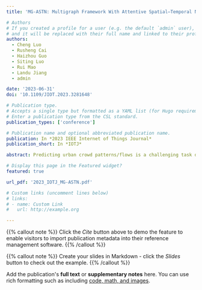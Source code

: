 ```yaml
---
title: 'MG-ASTN: Multigraph Framework With Attentive Spatial–Temporal Networks for Crowd Mobility Prediction'

# Authors
# If you created a profile for a user (e.g. the default `admin` user), write the username (folder name) here
# and it will be replaced with their full name and linked to their profile.
authors:
  - Cheng Luo
  - Rusheng Cai
  - Haizhou Guo
  - Siting Luo
  - Rui Mao
  - Landu Jiang
  - admin

date: '2023-06-31'
doi: '10.1109/JIOT.2023.3281648'

# Publication type.
# Accepts a single type but formatted as a YAML list (for Hugo requirements).
# Enter a publication type from the CSL standard.
publication_types: ['conference']

# Publication name and optional abbreviated publication name.
publication: In *2023 IEEE Internet of Things Journal*
publication_short: In *IOTJ*

abstract: Predicting urban crowd patterns/flows is a challenging task due to complex spatial–temporal (ST) dependencies. In this article, we aim to examine and report the capability and effectiveness of the current most widely used graph convolutional networks (GCNs) on mobile data analysis in ST networks for crowd flow forecasting. Specifically, we propose a novel dual-stream framework leveraging multigraph with attentive ST networks (MG-ASTN) to simultaneously predict crowd in–out flow and origin–destination (OD) flow based on the trajectory data collected by on-board devices (e.g., GPS). MG-ASTN utilizes multi-GCNs encoding non-Euclidean correlations to explore pairwise relationships among regions. In addition, we further apply a cross-channel attention mechanism with 3-D temporal convolutional network to address the heterogeneity of ST features and capture more meaningful data representations for multitask learning. In the evaluation, we conduct experiments based on two real-world data sets and verify most well-known state-of-the-art methods for crowd flow prediction. The results demonstrate that MG-ASTN could outperform other solutions—in–out flow prediction with lowest RMSE and MAE, and OD flow prediction beyond others in most cases, thus it has great potential in modeling the complex correlations among regions in ST networks and enabling accurate prediction in urban computing.

# Display this page in the Featured widget?
featured: true

url_pdf: '2023_IOTJ_MG-ASTN.pdf'

# Custom links (uncomment lines below)
# links:
# - name: Custom Link
#   url: http://example.org

---
```



{{% callout note %}}
Click the _Cite_ button above to demo the feature to enable visitors to import publication metadata into their reference management software.
{{% /callout %}}

{{% callout note %}}
Create your slides in Markdown - click the _Slides_ button to check out the example.
{{% /callout %}}

Add the publication's **full text** or **supplementary notes** here. You can use rich formatting such as including [code, math, and images](https://docs.hugoblox.com/content/writing-markdown-latex/).
